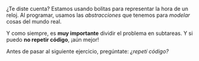 ¿Te diste cuenta? Estamos usando bolitas para representar la hora de un reloj. Al programar, usamos las _abstracciones_ que tenemos para _modelar_ cosas del mundo real.

Y como siempre, es **muy importante** dividir el problema en subtareas. Y si puedo **no repetir código**, ¡aún mejor!

Antes de pasar al siguiente ejercicio, pregúntate: _¿repetí código?_

